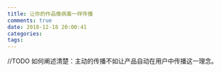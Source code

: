 ```yaml
---
title: 让你的作品像病毒一样传播
comments: true
date: 2018-12-18 20:00:41
categories:
tags:
---
```


//TODO 如何阐述清楚：主动的传播不如让产品自动在用户中传播这一理念。
